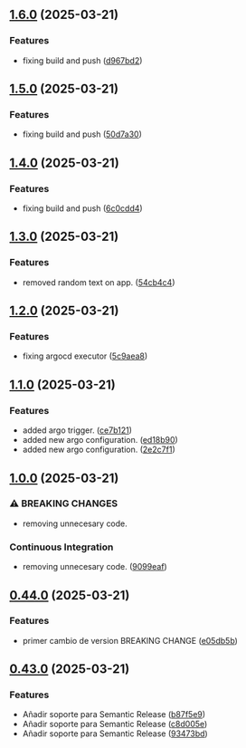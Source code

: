 ## [1.6.0](https://github.com/juarru/juanarillo_cicd_practica/compare/v1.5.0...v1.6.0) (2025-03-21)


### Features

* fixing build and push ([d967bd2](https://github.com/juarru/juanarillo_cicd_practica/commit/d967bd2f2ca900820b4af4837cfc23b0128e5a13))

## [1.5.0](https://github.com/juarru/juanarillo_cicd_practica/compare/v1.4.0...v1.5.0) (2025-03-21)


### Features

* fixing build and push ([50d7a30](https://github.com/juarru/juanarillo_cicd_practica/commit/50d7a30962d1589dddddf4747e8c845aed09b6f2))

## [1.4.0](https://github.com/juarru/juanarillo_cicd_practica/compare/v1.3.0...v1.4.0) (2025-03-21)


### Features

* fixing build and push ([6c0cdd4](https://github.com/juarru/juanarillo_cicd_practica/commit/6c0cdd4b143f4833d063684f4624ae66f5affaef))

## [1.3.0](https://github.com/juarru/juanarillo_cicd_practica/compare/v1.2.0...v1.3.0) (2025-03-21)


### Features

* removed random text on app. ([54cb4c4](https://github.com/juarru/juanarillo_cicd_practica/commit/54cb4c424d0397608a482bcb619c3ab640262527))

## [1.2.0](https://github.com/juarru/juanarillo_cicd_practica/compare/v1.1.0...v1.2.0) (2025-03-21)


### Features

* fixing argocd executor ([5c9aea8](https://github.com/juarru/juanarillo_cicd_practica/commit/5c9aea8dc1e57f41a4b1957b2150a471b7693bd0))

## [1.1.0](https://github.com/juarru/juanarillo_cicd_practica/compare/v1.0.0...v1.1.0) (2025-03-21)


### Features

* added argo trigger. ([ce7b121](https://github.com/juarru/juanarillo_cicd_practica/commit/ce7b121ef1f0ecd3cea41ea6375b5342f32293b7))
* added new argo configuration. ([ed18b90](https://github.com/juarru/juanarillo_cicd_practica/commit/ed18b90bab2433ae3f64cd49587115346e0efb46))
* added new argo configuration. ([2e2c7f1](https://github.com/juarru/juanarillo_cicd_practica/commit/2e2c7f154cbc0e5c2f43f3be5924281296229d1a))

## [1.0.0](https://github.com/juarru/juanarillo_cicd_practica/compare/v0.44.0...v1.0.0) (2025-03-21)


### ⚠ BREAKING CHANGES

* removing unnecesary code.

### Continuous Integration

* removing unnecesary code. ([9099eaf](https://github.com/juarru/juanarillo_cicd_practica/commit/9099eaf50e8d7974500c62ec815d44d2bb112d84))

## [0.44.0](https://github.com/juarru/juanarillo_cicd_practica/compare/v0.43.0...v0.44.0) (2025-03-21)


### Features

* primer cambio de version BREAKING CHANGE ([e05db5b](https://github.com/juarru/juanarillo_cicd_practica/commit/e05db5b32a5c096712ae7930de8ac04b44ddc109))

## [0.43.0](https://github.com/juarru/juanarillo_cicd_practica/compare/v0.42.0...v0.43.0) (2025-03-21)


### Features

* Añadir soporte para Semantic Release ([b87f5e9](https://github.com/juarru/juanarillo_cicd_practica/commit/b87f5e97c4122f652da96cef15c59e053a963524))
* Añadir soporte para Semantic Release ([c8d005e](https://github.com/juarru/juanarillo_cicd_practica/commit/c8d005e059aa7a16e1908fcff73ae09bd61e2f04))
* Añadir soporte para Semantic Release ([93473bd](https://github.com/juarru/juanarillo_cicd_practica/commit/93473bd7b0e0a8684e04732e4aafd8924e528b78))
